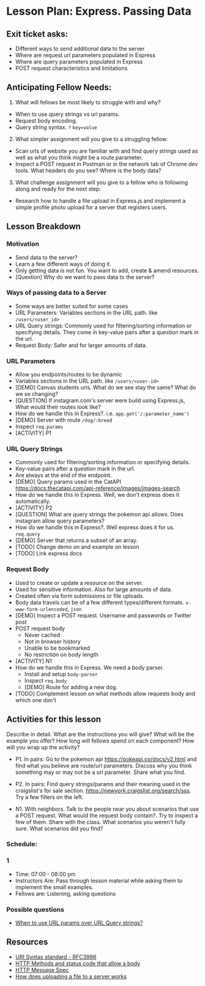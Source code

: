 # Lesson Plan: Express. Passing Data

## Exit ticket asks:
* Different ways to send additional data to the server
* Where are request url parameters populated in Express
* Where are query parameters populated in Express
* POST request characteristics and limitations

## Anticipating Fellow Needs:

1. What will fellows be most likely to struggle with and why? 
  * When to use query strings vs url params.
  * Request body encoding.
  * Query string syntax. `?` `key=value`

2. What simpler assignment will you give to a struggling fellow: 
  * Scan urls of website you are familiar with and find query strings used as well as what you think might be a route parameter.
  * Inspect a POST request in Postman or in the network tab of Chrome dev tools. What headers do you see? Where is the body data?

3. What challenge assignment will you give to a fellow who is following along and ready for the next step: 
  * Research how to handle a file upload in Express.js and implement a simple profile photo upload for a server that registers users.

## Lesson Breakdown

### Motivation
  * Send data to the server?
  * Learn a few different ways of doing it.
  * Only getting data is not fun. You want to add, create & amend resources. 
  * [Question] Why do we want to pass data to the server?

### Ways of passing data to a Server
  * Some ways are better suited for some cases
  * URL Parameters: Variables sections in the URL path. like `/users/<user_id>` 
  * URL Query strings: Commonly used for filtering/sorting information or specifying details. They come in key-value pairs after a question mark in the url.
  * Request Body: Safer and for larger amounts of data.

### URL Parameters
  * Allow you endpoints/routes to be dynamic
  * Variables sections in the URL path. like `/users/<user-id>` 
  * [DEMO] Canvas students urls. What do we see stay the same? What do we se changing?
  * [QUESTION] If instagram.com's server were build using Express.js, What would their routes look like?
  * How do we handle this in Express?. i.e. `app.get('/:parameter_name')`
  * [DEMO] Server with route `/dog/:breed`
  * Inspect `req.params`
  * [ACTIVITY] P1

### URL Query Strings
  * Commonly used for filtering/sorting information or specifying details.
  * Key-value pairs after a question mark in the url.
  * Are always at the end of the endpoint.
  * [DEMO] Query params used in the CatAPI https://docs.thecatapi.com/api-reference/images/images-search
  * How do we handle this in Express. Well, we don't express does it automatically.
  * [ACTIVITY] P2
  * [QUESTION] What are query strings the pokemon api allows. Does instagram allow query parameters?
  * How do we handle this in Express?. Well express does it for us. `req.query`
  * [DEMO] Server that returns a subset of an array.
  * [TODO] Change demo on and example on lesson
  * [TODO] Link express docs

### Request Body
  * Used to create or update a resource on the server.
  * Used for sensitive information. Also for large amounts of data.
  * Created often via form submissions or file uploads.
  * Body data travels can be of a few different types/different formats. `x-www-form-urlencoded`, `json`
  * [DEMO] Inspect a POST request. Username and passwords or Twitter post
  * POST request body
    * Never cached
    * Not in browser history
    * Unable to be bookmarked
    * No restriction on body length
  * [ACTIVITY] N1
  * How do we handle this in Express. We need a body parser.
    * Install and setup `body-parser`
    * Inspect `req.body`
    * [DEMO] Route for adding a new dog.
  * [TODO] Complement lesson on what methods allow requests body and which one don't

## Activities for this lesson 
Describe in detail. What are the instructions you will give? What will be the example you offer? How long will fellows spend on each component? How will you wrap up the activity?

* P1. In pairs: Go to the pokemon api https://pokeapi.co/docs/v2.html and find what you believe are route/url parameters. Discuss why you think something may or may not be a url parameter. Share what you find.

* P2. In pairs: Find query strings/params and their meaning used in the craigslist's for sale section. https://newyork.craigslist.org/search/sss. Try a few filters on the left.

* N1. With neighbors. Talk to the people near you about scenarios that use a POST request. What would the request body contain?. Try to inspect a few of them. Share with the class. What scenarios you weren't fully sure. What scenarios did you find?

### Schedule: 

### 1
* Time: 07:00 - 08:00 pm
* Instructors Are: Pass through lesson material while asking them to implement the small examples.
* Fellows are: Listening, asking questions

### Possible questions
* [When to use URL params over URL Query strings?](https://stackoverflow.com/questions/30967822/when-do-i-use-path-params-vs-query-params-in-a-restful-api)


## Resources
* [URI Syntax standard - RFC3986](https://tools.ietf.org/html/rfc3986#section-3.4)
* [HTTP Methods and status code that allow a body](https://stackoverflow.com/questions/16339198/which-http-methods-require-a-body)
* [HTTP Message Spec](https://www.w3.org/Protocols/rfc2616/rfc2616-sec4.html#sec4)
* [How does uploading a file to a server works](https://stackoverflow.com/questions/8659808/how-does-http-file-upload-work)
